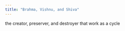 ```yaml
---
title: "Brahma, Vishnu, and Shiva"
---
```

the creator, preserver, and destroyer that work as a cycle

